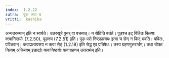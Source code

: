 ```yaml
---
index:  1.2.22
sutra:  पूङः क्त्वा च
vritti:  kashika 
---
```


अन्यतरस्याम् इति न स्वर्यते। उतरसूत्रे पुनर् वा वचनात्। न सेटिति वर्तते। पूडश्च इट् विहितः किल्शः क्त्वानिष्ठयोः (7.2.50), पूङश्च (7.2.51) इति। पूडः परो निष्ठाप्रत्ययः इत्वा च सेण् न किद् भवति। पवितः, पवितवान्। क्त्वाप्रत्ययसय न क्त्वा सेट् (1.2.18) इति सेद्ध एव प्रतिषेधः। तस्य ग्रहणमुत्तरार्थम्। तथा चौक्तं नित्यम् अकित्त्वम् इडाद्योः क्त्वानिष्ठयोः क्त्वाग्रहणम् उत्तरार्थम् इति।


